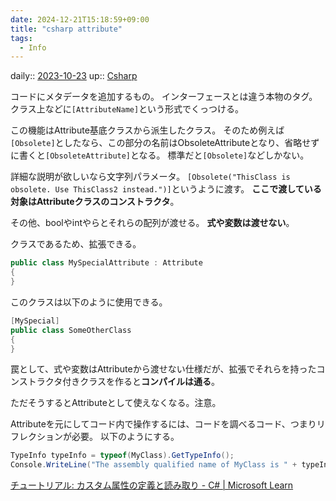 ```yaml
---
date: 2024-12-21T15:18:59+09:00
title: "csharp attribute"
tags:
  - Info
---
```


daily:: [2023-10-23](/Daily_Note/2023-10-23.md)
up:: [Csharp](../Bar/Program/Csharp.md)

コードにメタデータを追加するもの。
インターフェースとは違う本物のタグ。
クラス上などに`[AttributeName]`という形式でくっつける。

この機能はAttribute基底クラスから派生したクラス。
そのため例えば`[Obsolete]`としたなら、この部分の名前はObsoleteAttributeとなり、省略せずに書くと`[ObsoleteAttribute]`となる。
標準だと`[Obsolete]`などしかない。

詳細な説明が欲しいなら文字列パラメータ。
`[Obsolete("ThisClass is obsolete. Use ThisClass2 instead.")]`というように渡す。
**ここで渡している対象はAttributeクラスのコンストラクタ**。

その他、boolやintやらとそれらの配列が渡せる。
**式や変数は渡せない**。


クラスであるため、拡張できる。
```cs
public class MySpecialAttribute : Attribute
{
}
```
このクラスは以下のように使用できる。
```cs
[MySpecial]
public class SomeOtherClass
{
}
```

罠として、式や変数はAttributeから渡せない仕様だが、拡張でそれらを持ったコンストラクタ付きクラスを作ると**コンパイルは通る**。

ただそうするとAttributeとして使えなくなる。注意。


Attributeを元にしてコード内で操作するには、コードを調べるコード、つまりリフレクションが必要。
以下のようにする。
```cs
TypeInfo typeInfo = typeof(MyClass).GetTypeInfo();
Console.WriteLine("The assembly qualified name of MyClass is " + typeInfo.AssemblyQualifiedName);
```

[チュートリアル: カスタム属性の定義と読み取り - C# | Microsoft Learn](https://learn.microsoft.com/ja-jp/dotnet/csharp/advanced-topics/reflection-and-attributes/attribute-tutorial)